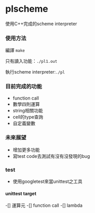 # plscheme
使用C++完成的scheme interpreter
### 使用方法
編譯 ```make ```

只有讀入功能：```./pl1.out ```

執行scheme interpreter:```./pl ```
### 目前完成的功能
- function call 
- 數學四則運算
- string相關功能
- cell的type查詢
- 自定義變數
### 未來展望
- 增加更多功能
- 寫test code去測試有沒有沒發現的bug
 
### test
- 使用googletest來當unittest之工具
#### unittest target
-[] 運算元
-[] function call
-[] lambda

